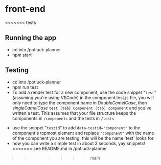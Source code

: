 # front-end
<<<<<<< tests

## Running the app
+ cd into /potluck-planner
+ npm start

## Testing
+ cd into /potluck-planner
+ npm run test
+ To add a render test for a new component, use the code snippet "`test`" (assuming you're using VSCode) in the component.test.js file, you will only need to type the component name in *DoubleCamelCase*, then *singleCamelCase* ``` test [tab] Component [tab] component ``` and you've written a test.
This assumes that your file structure keeps the components in ```/components``` and the tests in `/tests`
* use the snippet "`testid`" to add ```data-testid="component"``` to the component's topmost element and replace `"component"` with the name of the component you are testing, this will be the name 'test' looks for.
* now you can write a simple test in about 2 seconds, yay snippets!
=======
see README.md in /potluck-planner
>>>>>>> main
